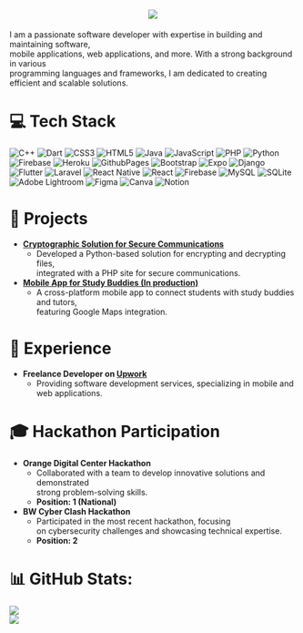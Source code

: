 
<h1 align="center">
    <img src="https://readme-typing-svg.herokuapp.com/?font=Righteous&size=35&center=true&vCenter=true&width=500&height=70&duration=4000&lines=Hi+There!+👋;+I'm+Wangu+Phillip!;" />
</h1>
I am a passionate software developer with expertise in building and maintaining software,<br/> mobile applications, web applications, and more. With a strong background in various<br/> programming languages and frameworks, I am dedicated to creating efficient and scalable solutions.

# 💻 Tech Stack
![C++](https://img.shields.io/badge/c++-%2300599C.svg?style=plastic&logo=c%2B%2B&logoColor=white) ![Dart](https://img.shields.io/badge/dart-%230175C2.svg?style=plastic&logo=dart&logoColor=white) ![CSS3](https://img.shields.io/badge/css3-%231572B6.svg?style=plastic&logo=css3&logoColor=white) ![HTML5](https://img.shields.io/badge/html5-%23E34F26.svg?style=plastic&logo=html5&logoColor=white) ![Java](https://img.shields.io/badge/java-%23ED8B00.svg?style=plastic&logo=openjdk&logoColor=white) ![JavaScript](https://img.shields.io/badge/javascript-%23323330.svg?style=plastic&logo=javascript&logoColor=%23F7DF1E) ![PHP](https://img.shields.io/badge/php-%23777BB4.svg?style=plastic&logo=php&logoColor=white) ![Python](https://img.shields.io/badge/python-3670A0?style=plastic&logo=python&logoColor=ffdd54) ![Firebase](https://img.shields.io/badge/firebase-%23039BE5.svg?style=plastic&logo=firebase) ![Heroku](https://img.shields.io/badge/heroku-%23430098.svg?style=plastic&logo=heroku&logoColor=white) ![GithubPages](https://img.shields.io/badge/github%20pages-121013?style=plastic&logo=github&logoColor=white) ![Bootstrap](https://img.shields.io/badge/bootstrap-%238511FA.svg?style=plastic&logo=bootstrap&logoColor=white) ![Expo](https://img.shields.io/badge/expo-1C1E24?style=plastic&logo=expo&logoColor=#D04A37) ![Django](https://img.shields.io/badge/django-%23092E20.svg?style=plastic&logo=django&logoColor=white) ![Flutter](https://img.shields.io/badge/Flutter-%2302569B.svg?style=plastic&logo=Flutter&logoColor=white) ![Laravel](https://img.shields.io/badge/laravel-%23FF2D20.svg?style=plastic&logo=laravel&logoColor=white) ![React Native](https://img.shields.io/badge/react_native-%2320232a.svg?style=plastic&logo=react&logoColor=%2361DAFB) ![React](https://img.shields.io/badge/react-%2320232a.svg?style=plastic&logo=react&logoColor=%2361DAFB) ![Firebase](https://img.shields.io/badge/firebase-a08021?style=plastic&logo=firebase&logoColor=ffcd34) ![MySQL](https://img.shields.io/badge/mysql-4479A1.svg?style=plastic&logo=mysql&logoColor=white) ![SQLite](https://img.shields.io/badge/sqlite-%2307405e.svg?style=plastic&logo=sqlite&logoColor=white) ![Adobe Lightroom](https://img.shields.io/badge/Adobe%20Lightroom-31A8FF.svg?style=plastic&logo=Adobe%20Lightroom&logoColor=white) ![Figma](https://img.shields.io/badge/figma-%23F24E1E.svg?style=plastic&logo=figma&logoColor=white) ![Canva](https://img.shields.io/badge/Canva-%2300C4CC.svg?style=plastic&logo=Canva&logoColor=white) ![Notion](https://img.shields.io/badge/Notion-%23000000.svg?style=plastic&logo=notion&logoColor=white)

# 🌟 Projects
- **[Cryptographic Solution for Secure Communications](https://github.com/Wangu-Phillip/File_Share_Web)**
  - Developed a Python-based solution for encrypting and decrypting files, <br/> integrated with a PHP site for secure communications.
- **[Mobile App for Study Buddies (In production)]()**
  - A cross-platform mobile app to connect students with study buddies and tutors, <br/> featuring Google Maps integration.

# 💼 Experience
- **Freelance Developer on [Upwork](https://www.upwork.com/freelancers/~01aa0010826ad540b3?mp_source=share)**
  - Providing software development services, specializing in mobile and web applications.

# 🎓 Hackathon Participation
- **Orange Digital Center Hackathon**
  - Collaborated with a team to develop innovative solutions and demonstrated<br/> strong problem-solving skills.
  - **Position: 1 (National)**
- **BW Cyber Clash Hackathon**
  - Participated in the most recent hackathon, focusing <br/> on cybersecurity challenges and showcasing technical expertise.
  - **Position: 2**

# 📊 GitHub Stats:
![](https://github-readme-stats.vercel.app/api?username=Wangu-Phillip&theme=radical&hide_border=false&include_all_commits=false&count_private=true)<br/>
![](https://github-readme-streak-stats.herokuapp.com/?user=Wangu-Phillip&theme=radical&hide_border=false)<br/>

<!-- Proudly created with GPRM ( https://gprm.itsvg.in ) -->
